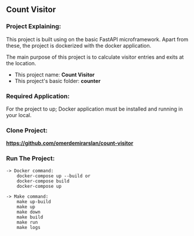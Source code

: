 ## Count Visitor

### Project Explaining:

This project is built using on the basic FastAPI microframework. Apart from these, the project is
dockerized with the docker application.

The main purpose of this project is to calculate visitor entries and exits at the location.


* This project name: **Count Visitor**
* This project's basic folder: **counter**

### Required Application:

For the project to up; Docker application must be installed and running in your local.

### Clone Project:

**https://github.com/omerdemirarslan/count-visitor**

### Run The Project:
    
    -> Docker command:
        docker-compose up --build or
        docker-compose build
        docker-compose up

    -> Make command:
        make up-build
        make up
        make down
        make build
        make run
        make logs
